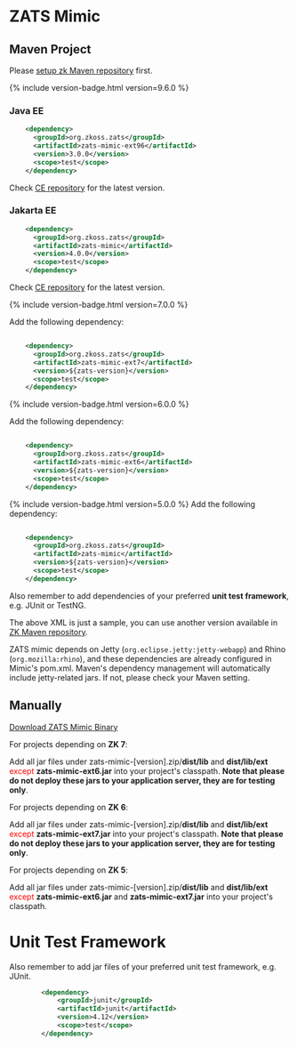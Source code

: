 

# ZATS Mimic

## Maven Project

Please [ setup zk Maven repository]({{site.baseurl}}/zk_installation_guide/maven_setup) first.

{% include version-badge.html version=9.6.0 %}

### Java EE

```xml
    <dependency>
      <groupId>org.zkoss.zats</groupId>
      <artifactId>zats-mimic-ext96</artifactId>
      <version>3.0.0</version>
      <scope>test</scope>
    </dependency>
```

Check [CE repository](https://mavensync.zkoss.org/maven2/org/zkoss/zats/zats-mimic-ext96/)
for the latest version.

### Jakarta EE

```xml
    <dependency>
      <groupId>org.zkoss.zats</groupId>
      <artifactId>zats-mimic</artifactId>
      <version>4.0.0</version>
      <scope>test</scope>
    </dependency>
```

Check [CE repository](https://mavensync.zkoss.org/maven2/org/zkoss/zats/zats-mimic/)
for the latest version.

{% include version-badge.html version=7.0.0 %}

Add the following dependency:

```xml

    <dependency>
      <groupId>org.zkoss.zats</groupId>
      <artifactId>zats-mimic-ext7</artifactId>
      <version>${zats-version}</version>
      <scope>test</scope>
    </dependency>
```

{% include version-badge.html version=6.0.0 %}

Add the following dependency:

```xml

    <dependency>
      <groupId>org.zkoss.zats</groupId>
      <artifactId>zats-mimic-ext6</artifactId>
      <version>${zats-version}</version>
      <scope>test</scope>
    </dependency>
```

{% include version-badge.html version=5.0.0 %} Add the following dependency:

```xml

    <dependency>
      <groupId>org.zkoss.zats</groupId>
      <artifactId>zats-mimic</artifactId>
      <version>${zats-version}</version>
      <scope>test</scope>
    </dependency>
```

Also remember to add dependencies of your preferred **unit test
framework**, e.g. JUnit or TestNG.

The above XML is just a sample, you can use another version available in
[ZK Maven repository](http://mavensync.zkoss.org/maven2/org/zkoss/zats/zats-mimic-ext6/).

ZATS mimic depends on Jetty (`org.eclipse.jetty:jetty-webapp`) and Rhino
(`org.mozilla:rhino`), and these dependencies are already configured in
Mimic's pom.xml. Maven's dependency management will automatically
include jetty-related jars. If not, please check your Maven setting.

## Manually

[Download ZATS Mimic Binary](http://www.zkoss.org/download/zats)

For projects depending on **ZK 7**:

Add all jar files under zats-mimic-\[version\].zip/**dist/lib** and
**dist/lib/ext** <span style="color:red"> except </span>
**zats-mimic-ext6.jar** into your project's classpath. **Note that
please do not deploy these jars to your application server, they are for
testing only**.

For projects depending on **ZK 6**:

Add all jar files under zats-mimic-\[version\].zip/**dist/lib** and
**dist/lib/ext** <span style="color:red"> except </span>
**zats-mimic-ext7.jar** into your project's classpath. **Note that
please do not deploy these jars to your application server, they are for
testing only**.

For projects depending on **ZK 5**:

Add all jar files under zats-mimic-\[version\].zip/**dist/lib** and
**dist/lib/ext** <span style="color:red"> except </span>
**zats-mimic-ext6.jar** and **zats-mimic-ext7.jar** into your project's
classpath.

# Unit Test Framework

Also remember to add jar files of your preferred unit test framework,
e.g. JUnit.

```xml
        <dependency>
            <groupId>junit</groupId>
            <artifactId>junit</artifactId>
            <version>4.12</version>
            <scope>test</scope>
        </dependency>
```

 
